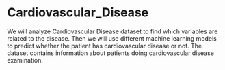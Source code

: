 # Cardiovascular_Disease
We will analyze Cardiovascular Disease dataset to find which variables are related to the disease. Then we will use different machine learning models to predict whether the patient has cardiovascular disease or not. The dataset contains information about patients doing cardiovascular disease examination.
